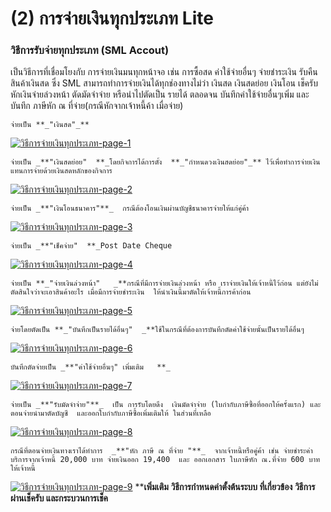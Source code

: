 # (2)    การจ่ายเงินทุกประเภท  Lite

### วิธีการรับจ่ายทุกประเภท (SML Accout)

เป็นวิธีการที่เชื่อมโยงกับ การจ่ายเงินมนทุกหน้าจอ เช่น การซื้อสด
ค่าใช้จ่ายอื่นๆ จ่ายชำระเงิน รับคืนสินค้าเงินสด ซึ่ง SML
สามารถทำการจ่ายเงินได้ทุกช่องทางไม่ว่า เงินสด เงินสดย่อย เงินโอน เช็ครับ
หักเงินจ่ายล่วงหน้า ตัดมัดจำจ่าย หรือนำไปตัดเป็น รายได้ ตลอดจน
บันทึกค่าใช้จ่ายอื่นๆเพิ่ม และบันทึก ภาษีหัก ณ ที่จ่าย(กรณีหักจากเจ้าหนี้ค้า
เมื่อจ่าย)

    
    
    จ่ายเป็น **_"เงินสด"_**

[![วิธีการจ่ายเงินทุกประเภท-page-1](http://www.smlaccount.com/manual/wp-content/uploads/2017/10/วิธีการจ่ายเงินทุกประเภท-page-1.jpg)](http://www.smlaccount.com/manual/wp-content/uploads/2017/10/วิธีการจ่ายเงินทุกประเภท-page-1.jpg)  
    
    
    จ่ายเป็น _**"เงินสดย่อย"  **_โดยกิจการได้การตั้ง  **_"กำหนดวงเงินสดย่อย"_** ไว้เพื่อทำการจ่ายเงิน แทนการจ่ายด้วยเงินสดหลักของกิจการ

[![วิธีการจ่ายเงินทุกประเภท-page-2](http://www.smlaccount.com/manual/wp-content/uploads/2017/10/วิธีการจ่ายเงินทุกประเภท-page-2.jpg)](http://www.smlaccount.com/manual/wp-content/uploads/2017/10/วิธีการจ่ายเงินทุกประเภท-page-2.jpg)  
    
    
    จ่ายเป็น _**"เงินโอนธนาคาร"**_  กรณีต้องโอนเงินผ่านบัญชีธนาคารจ่ายให้แก่คู่ค้า

[![วิธีการจ่ายเงินทุกประเภท-page-3](http://www.smlaccount.com/manual/wp-content/uploads/2017/10/วิธีการจ่ายเงินทุกประเภท-page-3.jpg)](http://www.smlaccount.com/manual/wp-content/uploads/2017/10/วิธีการจ่ายเงินทุกประเภท-page-3.jpg)  
    
    
    จ่ายเป็น _**"เช็คจ่าย"  **_Post Date Cheque

[![วิธีการจ่ายเงินทุกประเภท-page-4](http://www.smlaccount.com/manual/wp-content/uploads/2017/10/วิธีการจ่ายเงินทุกประเภท-page-4.jpg)](http://www.smlaccount.com/manual/wp-content/uploads/2017/10/วิธีการจ่ายเงินทุกประเภท-page-4.jpg)  
    
    
    จ่ายเป็น **_"จ่ายเงินล่วงหน้า"   _**กรณีที่มีการจ่ายเงินล่วงหน้า หรือ เราจ่ายเงินให้เจ้าหนี้ไว้ก่อน แต่ยังไม่ตัดสินใจว่าจะเอาสินค้าอะไร เมื่อมีการจ่ายชำระเงิน  ให้นำเงินนี้มาตัดให้เจ้าหนี้การค้าก่อน

[![วิธีการจ่ายเงินทุกประเภท-page-5](http://www.smlaccount.com/manual/wp-content/uploads/2017/10/วิธีการจ่ายเงินทุกประเภท-page-5.jpg)](http://www.smlaccount.com/manual/wp-content/uploads/2017/10/วิธีการจ่ายเงินทุกประเภท-page-5.jpg)  
    
    
    จ่ายโดยตัดเป็น **_"บันทึกเป็นรายได้อื่นๆ"  _**ใช้ในกรณีที่ต้องการบันทึกตัดค่าใช้จ่ายนั้นเป็นรายได้อื่นๆ

[![วิธีการจ่ายเงินทุกประเภท-page-6](http://www.smlaccount.com/manual/wp-content/uploads/2017/10/วิธีการจ่ายเงินทุกประเภท-page-6.jpg)](http://www.smlaccount.com/manual/wp-content/uploads/2017/10/วิธีการจ่ายเงินทุกประเภท-page-6.jpg)  
    
    
    บันทึกตัดจ่ายเป็น _**"ค่าใช้จ่ายอื่นๆ" เพิ่มเติม   **_

[![วิธีการจ่ายเงินทุกประเภท-page-7](http://www.smlaccount.com/manual/wp-content/uploads/2017/10/วิธีการจ่ายเงินทุกประเภท-page-7.jpg)](http://www.smlaccount.com/manual/wp-content/uploads/2017/10/วิธีการจ่ายเงินทุกประเภท-page-7.jpg)  
    
    
    จ่ายเป็น _**"รับมัดจำจ่าย"**_  เป็น การรับโดยดึง  เงินมัดจำจ่าย (ใบกำกับภาษีซื้อที่ออกให้ครั้งแรก) และตอนจ่ายนำมาตัดบัญชี  และออกใบกำกับภาษีซื้อเพิ่มเติมให้ ในส่วนที่เหลือ

[![วิธีการจ่ายเงินทุกประเภท-page-8](http://www.smlaccount.com/manual/wp-content/uploads/2017/10/วิธีการจ่ายเงินทุกประเภท-page-8.jpg)](http://www.smlaccount.com/manual/wp-content/uploads/2017/10/วิธีการจ่ายเงินทุกประเภท-page-8.jpg)  
    
    
    กรณีที่ตอนจ่ายเงินทางเราได้ทำการ  _**"หัก ภาษี ณ ที่จ่าย "**_  จากเจ้าหนี้หรือคู่ค้า เช่น จ่ายชำระค่าบริการจากเจ้าหนี้ 20,000 บาท จ่ายเงินออก 19,400  และ ออกเอกสาร ใบภาษีหัก ณ.ที่จ่าย 600 บาท ให้เจ้าหนี้

[![วิธีการจ่ายเงินทุกประเภท-page-9](http://www.smlaccount.com/manual/wp-content/uploads/2017/10/วิธีการจ่ายเงินทุกประเภท-page-9.jpg)](http://www.smlaccount.com/manual/wp-content/uploads/2017/10/วิธีการจ่ายเงินทุกประเภท-page-9.jpg) ****เพิ่มเติม**
**วิธีการกำหนดค่าตั้งต้นระบบ ที่เกี่ยวข้อง** **วิธีการผ่านเช็ครับ
และกระบวนการเช็ค**  

